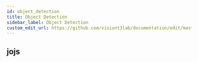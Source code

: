 ```yaml
---
id: object_detection
title: Object Detection
sidebar_label: Object Detection
custom_edit_url: https://github.com/visiont3lab/documentation/edit/master/docs/object_detection.md
---
```


## jojs